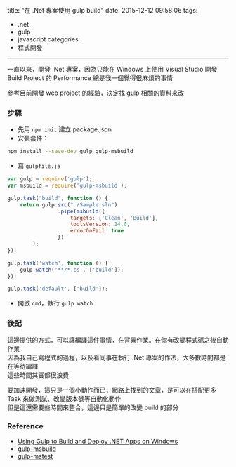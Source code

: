 title: "在 .Net 專案使用 gulp build"
date: 2015-12-12 09:58:06
tags:
- .net
- gulp
- javascript
categories:
- 程式開發
---

一直以來，開發 .Net 專案，因為只能在 Windows 上使用 Visual Studio 開發  
Build Project 的 Performance 總是我一個覺得很麻煩的事情   

<!--more-->

參考目前開發 web project 的經驗，決定找 gulp 相關的資料來改  

### 步驟

- 先用 `npm init` 建立 package.json
- 安裝套件：

```bash
npm install --save-dev gulp gulp-msbuild
```

- 寫 `gulpfile.js`

```javascript
var gulp = require('gulp');
var msbuild = require('gulp-msbuild');

gulp.task("build", function () {
    return gulp.src("./Sample.sln")
                .pipe(msbuild({
                    targets: ['Clean', 'Build'],
                    toolsVersion: 14.0,
                    errorOnFail: true
                })
        );
});

gulp.task('watch', function () {
    gulp.watch('**/*.cs', ['build']);
});

gulp.task('default', ['build']);
```

- 開啟 `cmd`，執行 `gulp watch`

### 後記

這邊提供的方式，可以讓編譯這件事情，在背景作業。在你有改變程式碼之後自動作業  
因為我自己寫程式的過程，以及看同事在執行 .Net 專案的作法，大多數時間都是在等待編譯  
這些時間其實都很浪費  

要加速開發，這只是一個小動作而已，網路上找到的[文章]((http://www.mikeobrien.net/blog/using-gulp-to-build-and-deploy-dotnet-apps-on-windows/))，是可以在搭配更多 Task 來做測試、改變版本號等自動化動作  
但是這還需要些時間來整合，這邊只是簡單的改變 build 的部分  

### Reference

- [Using Gulp to Build and Deploy .NET Apps on Windows](http://www.mikeobrien.net/blog/using-gulp-to-build-and-deploy-dotnet-apps-on-windows/)
- [gulp-msbuild](https://www.npmjs.com/package/gulp-msbuild)
- [gulp-mstest](https://www.npmjs.com/package/gulp-mstest)
